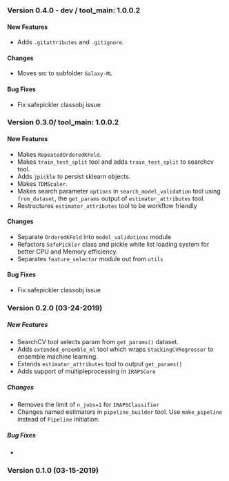 ### Version 0.4.0 - dev / tool_main: 1.0.0.2

#### New Features

- Adds `.gitattributes` and `.gitignore`.

#### Changes

- Moves src to subfolder `Galaxy-ML`

#### Bug Fixes

- Fix safepickler classobj issue


### Version 0.3.0/ tool_main: 1.0.0.2

#### New Features

- Makes `RepeatedOrderedKFold`.
- Makes `train_test_split` tool and adds `train_test_split` to searchcv tool.
- Adds `jpickle` to persist sklearn objects.
- Makes `TDMScaler`.
- Makes search parameter `options` in `search_model_validation` tool using `from_dataset`, the `get_params` output of 
`estimator_attributes` tool.
- Restructures `estimator_attributes` tool to be workflow friendly

#### Changes

- Separate `OrderedKFold` into `model_validations` module
- Refactors `SafePickler` class and pickle white list loading system for better CPU and Memory efficiency.
- Separates `feature_selector` module out from `utils`

#### Bug Fixes

- Fix safepickler classobj issue


### Version 0.2.0 (03-24-2019)

##### New Features

- SearchCV tool selects param from `get_params()` dataset.
- Adds `extended_ensemble_ml` tool which wraps `StackingCVRegressor` to ensemble machine learning.
- Extends `estimator_attributes` tool to output `get_params()`
- Adds support of multipleprocessing in `IRAPSCore`

##### Changes

- Removes the limit of `n_jobs=1` for `IRAPSClassifier`
- Changes named estimators in `pipeline_builder` tool. Use `make_pipeline` instead of `Pipeline` initiation.


##### Bug Fixes

- 


### Version 0.1.0 (03-15-2019)

